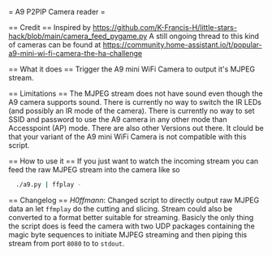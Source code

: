 = A9 P2PIP Camera reader =

== Credit ==
Inspired by https://github.com/K-Francis-H/little-stars-hack/blob/main/camera_feed_pygame.py
A still ongoing thread to this kind of cameras can be found at https://community.home-assistant.io/t/popular-a9-mini-wi-fi-camera-the-ha-challenge

== What it does ==
Trigger the A9 mini WiFi Camera to output it's MJPEG stream.

== Limitations ==
The MJPEG stream does not have sound even though the A9 camera supports sound. There is currently no way to switch the IR LEDs (and possibly an IR mode of the camera). There is currently no way to set SSID and password to use the A9 camera in any other mode than Accesspoint (AP) mode.
There are also other Versions out there. It clould be that your variant of the A9 mini WiFi Camera is not compatible with this script.

== How to use it ==
If you just want to watch the incoming stream you can feed the raw MJPEG stream into the camera like so
```bash
  ./a9.py | ffplay -
```

== Changelog ==
*H0ffmann*: Changed script to directly output raw MJPEG data an let `ffmplay` do the cutting and slicing. Stream could also be converted to a format better suitable for streaming. Basicly the only thing the script does is feed the camera with two UDP packages containing the magic byte sequences to initiate MJPEG streaming and then piping this stream from port `8080` to to `stdout`.
